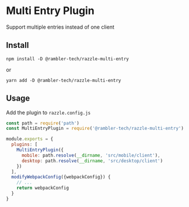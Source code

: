 # Multi Entry Plugin 

Support multiple entries instead of one client

## Install

```
npm install -D @rambler-tech/razzle-multi-entry
```

or

```
yarn add -D @rambler-tech/razzle-multi-entry
```

## Usage

Add the plugin to `razzle.config.js`

```js
const path = require('path')
const MultiEntryPlugin = require('@rambler-tech/razzle-multi-entry')

module.exports = {
  plugins: [
    MultiEntryPlugin({
      mobile: path.resolve(__dirname, 'src/mobile/client'),
      desktop: path.resolve(__dirname, 'src/desktop/client')
    })
  ],
  modifyWebpackConfig({webpackConfig}) {
    // ...
    return webpackConfig
  }
}
```
